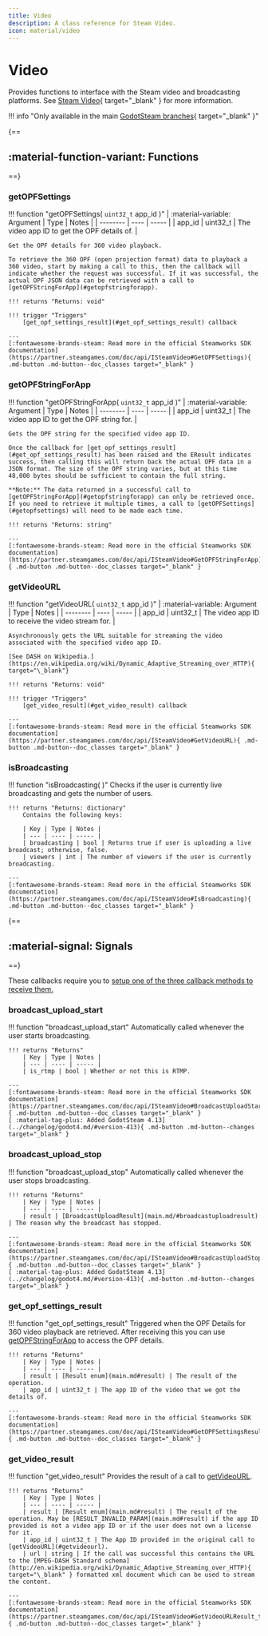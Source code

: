 ```yaml
---
title: Video
description: A class reference for Steam Video.
icon: material/video
---
```


# Video

Provides functions to interface with the Steam video and broadcasting platforms. See [Steam Video](https://partner.steamgames.com/doc/features/streaming_video){ target="\_blank" } for more information.

!!! info "Only available in the main [GodotSteam branches](https://github.com/GodotSteam/GodotSteam){ target="\_blank" }"

{==
## :material-function-variant: Functions
==}

### getOPFSettings

!!! function "getOPFSettings( `uint32_t` app_id )"
    | :material-variable: Argument | Type | Notes |
    | -------- | ---- | ----- |
    | app_id | uint32_t | The video app ID to get the OPF details of. |

    Get the OPF details for 360 video playback. 

    To retrieve the 360 OPF (open projection format) data to playback a 360 video, start by making a call to this, then the callback will indicate whether the request was successful. If it was successful, the actual OPF JSON data can be retrieved with a call to [getOPFStringForApp](#getopfstringforapp).

    !!! returns "Returns: void"

    !!! trigger "Triggers"
		[get_opf_settings_result](#get_opf_settings_result) callback

    ---
    [:fontawesome-brands-steam: Read more in the official Steamworks SDK documentation](https://partner.steamgames.com/doc/api/ISteamVideo#GetOPFSettings){ .md-button .md-button--doc_classes target="_blank" }

### getOPFStringForApp

!!! function "getOPFStringForApp( `uint32_t` app_id )"
    | :material-variable: Argument | Type | Notes |
    | -------- | ---- | ----- |
    | app_id | uint32_t | The video app ID to get the OPF string for. |

    Gets the OPF string for the specified video app ID.

    Once the callback for [get_opf_settings_result](#get_opf_settings_result) has been raised and the EResult indicates success, then calling this will return back the actual OPF data in a JSON format. The size of the OPF string varies, but at this time 48,000 bytes should be sufficient to contain the full string.

    **Note:** The data returned in a successful call to [getOPFStringForApp](#getopfstringforapp) can only be retrieved once. If you need to retrieve it multiple times, a call to [getOPFSettings](#getopfsettings) will need to be made each time.

    !!! returns "Returns: string"

    ---
    [:fontawesome-brands-steam: Read more in the official Steamworks SDK documentation](https://partner.steamgames.com/doc/api/ISteamVideo#GetOPFStringForApp){ .md-button .md-button--doc_classes target="_blank" }

### getVideoURL

!!! function "getVideoURL( `uint32_t` app_id )"
    | :material-variable: Argument | Type | Notes |
    | -------- | ---- | ----- |
    | app_id | uint32_t | The video app ID to receive the video stream for. |

    Asynchronously gets the URL suitable for streaming the video associated with the specified video app ID. 

    [See DASH on Wikipedia.](https://en.wikipedia.org/wiki/Dynamic_Adaptive_Streaming_over_HTTP){ target="\_blank"}

    !!! returns "Returns: void"

    !!! trigger "Triggers"
		[get_video_result](#get_video_result) callback

    ---
    [:fontawesome-brands-steam: Read more in the official Steamworks SDK documentation](https://partner.steamgames.com/doc/api/ISteamVideo#GetVideoURL){ .md-button .md-button--doc_classes target="_blank" }

### isBroadcasting

!!! function "isBroadcasting( )"
    Checks if the user is currently live broadcasting and gets the number of users.

    !!! returns "Returns: dictionary"
        Contains the following keys:

        | Key | Type | Notes |
        | --- | ---- | ----- |
        | broadcasting | bool | Returns true if user is uploading a live broadcast; otherwise, false.
        | viewers | int | The number of viewers if the user is currently broadcasting.

    ---
    [:fontawesome-brands-steam: Read more in the official Steamworks SDK documentation](https://partner.steamgames.com/doc/api/ISteamVideo#IsBroadcasting){ .md-button .md-button--doc_classes target="_blank" }

{==
## :material-signal: Signals
==}

These callbacks require you to [setup one of the three callback methods to receive them.](https://godotsteam.com/tutorials/initializing/#callbacks)

### broadcast_upload_start

!!! function "broadcast_upload_start"
    Automatically called whenever the user starts broadcasting.

    !!! returns "Returns"
		| Key | Type | Notes |
        | --- | ---- | ----- |
        | is_rtmp | bool | Whether or not this is RTMP.

    ---
    [:fontawesome-brands-steam: Read more in the official Steamworks SDK documentation](https://partner.steamgames.com/doc/api/ISteamVideo#BroadcastUploadStart_t){ .md-button .md-button--doc_classes target="_blank" }
    [ :material-tag-plus: Added GodotSteam 4.13](../changelog/godot4.md/#version-413){ .md-button .md-button--changes target="_blank" }

### broadcast_upload_stop

!!! function "broadcast_upload_stop"
    Automatically called whenever the user stops broadcasting.

    !!! returns "Returns"
        | Key | Type | Notes |
        | --- | ---- | ----- |
		| result | [BroadcastUploadResult](main.md/#broadcastuploadresult) | The reason why the broadcast has stopped.

    ---
    [:fontawesome-brands-steam: Read more in the official Steamworks SDK documentation](https://partner.steamgames.com/doc/api/ISteamVideo#BroadcastUploadStop_t){ .md-button .md-button--doc_classes target="_blank" }
    [ :material-tag-plus: Added GodotSteam 4.13](../changelog/godot4.md/#version-413){ .md-button .md-button--changes target="_blank" }

### get_opf_settings_result

!!! function "get_opf_settings_result"
	Triggered when the OPF Details for 360 video playback are retrieved. After receiving this you can use [getOPFStringForApp](#getopfstringforapp) to access the OPF details.

	!!! returns "Returns"
    	| Key | Type | Notes |
        | --- | ---- | ----- |
        | result | [Result enum](main.md#result) | The result of the operation.
        | app_id | uint32_t | The app ID of the video that we got the details of.

	---
	[:fontawesome-brands-steam: Read more in the official Steamworks SDK documentation](https://partner.steamgames.com/doc/api/ISteamVideo#GetOPFSettingsResult_t){ .md-button .md-button--doc_classes target="_blank" }

### get_video_result

!!! function "get_video_result"
	Provides the result of a call to [getVideoURL](#getvideourl).

    !!! returns "Returns"
        | Key | Type | Notes |
        | --- | ---- | ----- |
        | result | [Result enum](main.md#result) | The result of the operation. May be [RESULT_INVALID_PARAM](main.md#result) if the app ID provided is not a video app ID or if the user does not own a license for it.
        | app_id | uint32_t | The App ID provided in the original call to [getVideoURL](#getvideourl).
        | url | string | If the call was successful this contains the URL to the [MPEG-DASH Standard schema](http://en.wikipedia.org/wiki/Dynamic_Adaptive_Streaming_over_HTTP){ target="\_blank" } formatted xml document which can be used to stream the content.

	---
	[:fontawesome-brands-steam: Read more in the official Steamworks SDK documentation](https://partner.steamgames.com/doc/api/ISteamVideo#GetVideoURLResult_t){ .md-button .md-button--doc_classes target="_blank" }
